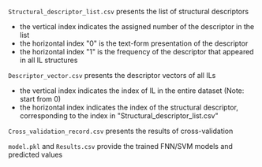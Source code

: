 `Structural_descriptor_list.csv` presents the list of structural descriptors

- the vertical index indicates the assigned number of the descriptor in the list
- the horizontal index "0" is the text-form presentation of the descriptor
- the horizontal index "1" is the frequency of the descriptor that appeared in all IL structures

`Descriptor_vector.csv` presents the descriptor vectors of all ILs

- the vertical index indicates the index of IL in the entire dataset (Note: start from 0)
- the horizontal index indicates the index of the structural descriptor, corresponding to the index in "Structural_descriptor_list.csv"


`Cross_validation_record.csv` presents the results of cross-validation

`model.pkl` and `Results.csv` provide the trained FNN/SVM models and predicted values
